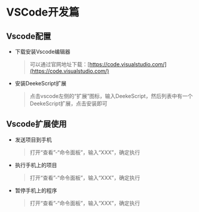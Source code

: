 # VSCode开发篇

## Vscode配置

- 下载安装Vscode编辑器
  > 可以通过官网地址下载：[https://code.visualstudio.com/](https://code.visualstudio.com/)

- 安装DeekeScript扩展
  > 点击vscode左侧的“扩展”图标，输入DeekeScript，然后列表中有一个DeekeScript扩展，点击安装即可

## Vscode扩展使用

- 发送项目到手机
  > 打开“查看”-“命令面板”，输入“XXX”，确定执行

- 执行手机上的项目
  > 打开“查看”-“命令面板”，输入“XXX”，确定执行

- 暂停手机上的程序
  > 打开“查看”-“命令面板”，输入“XXX”，确定执行